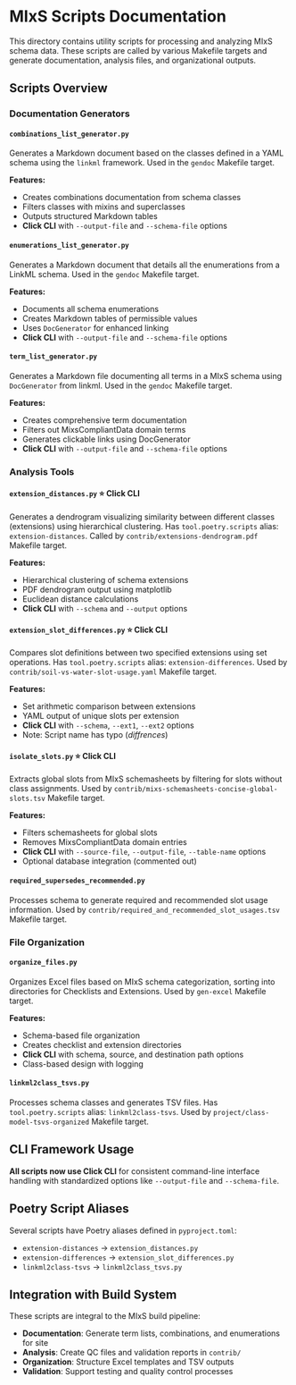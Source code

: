 # MIxS Scripts Documentation

This directory contains utility scripts for processing and analyzing MIxS schema data. These scripts are called by various Makefile targets and generate documentation, analysis files, and organizational outputs.

## Scripts Overview

### Documentation Generators

#### `combinations_list_generator.py`
Generates a Markdown document based on the classes defined in a YAML schema using the `linkml` framework. Used in the `gendoc` Makefile target. 

**Features:**
- Creates combinations documentation from schema classes
- Filters classes with mixins and superclasses
- Outputs structured Markdown tables
- **Click CLI** with `--output-file` and `--schema-file` options

#### `enumerations_list_generator.py` 
Generates a Markdown document that details all the enumerations from a LinkML schema. Used in the `gendoc` Makefile target.

**Features:**
- Documents all schema enumerations
- Creates Markdown tables of permissible values
- Uses `DocGenerator` for enhanced linking
- **Click CLI** with `--output-file` and `--schema-file` options

#### `term_list_generator.py`
Generates a Markdown file documenting all terms in a MIxS schema using `DocGenerator` from linkml. Used in the `gendoc` Makefile target.

**Features:**
- Creates comprehensive term documentation
- Filters out MixsCompliantData domain terms
- Generates clickable links using DocGenerator
- **Click CLI** with `--output-file` and `--schema-file` options

### Analysis Tools

#### `extension_distances.py` ⭐ Click CLI
Generates a dendrogram visualizing similarity between different classes (extensions) using hierarchical clustering. Has `tool.poetry.scripts` alias: `extension-distances`. Called by `contrib/extensions-dendrogram.pdf` Makefile target.

**Features:**
- Hierarchical clustering of schema extensions
- PDF dendrogram output using matplotlib
- Euclidean distance calculations
- **Click CLI** with `--schema` and `--output` options

#### `extension_slot_differences.py` ⭐ Click CLI  
Compares slot definitions between two specified extensions using set operations. Has `tool.poetry.scripts` alias: `extension-differences`. Used by `contrib/soil-vs-water-slot-usage.yaml` Makefile target.

**Features:**
- Set arithmetic comparison between extensions
- YAML output of unique slots per extension
- **Click CLI** with `--schema`, `--ext1`, `--ext2` options
- Note: Script name has typo (_diffrences_)

#### `isolate_slots.py` ⭐ Click CLI
Extracts global slots from MIxS schemasheets by filtering for slots without class assignments. Used by `contrib/mixs-schemasheets-concise-global-slots.tsv` Makefile target.

**Features:** 
- Filters schemasheets for global slots
- Removes MixsCompliantData domain entries
- **Click CLI** with `--source-file`, `--output-file`, `--table-name` options
- Optional database integration (commented out)

#### `required_supersedes_recommended.py`
Processes schema to generate required and recommended slot usage information. Used by `contrib/required_and_recommended_slot_usages.tsv` Makefile target.

### File Organization

#### `organize_files.py`
Organizes Excel files based on MIxS schema categorization, sorting into directories for Checklists and Extensions. Used by `gen-excel` Makefile target.

**Features:**
- Schema-based file organization 
- Creates checklist and extension directories
- **Click CLI** with schema, source, and destination path options
- Class-based design with logging

#### `linkml2class_tsvs.py`
Processes schema classes and generates TSV files. Has `tool.poetry.scripts` alias: `linkml2class-tsvs`. Used by `project/class-model-tsvs-organized` Makefile target.

## CLI Framework Usage

**All scripts now use Click CLI** for consistent command-line interface handling with standardized options like `--output-file` and `--schema-file`.

## Poetry Script Aliases

Several scripts have Poetry aliases defined in `pyproject.toml`:
- `extension-distances` → `extension_distances.py`
- `extension-differences` → `extension_slot_differences.py`
- `linkml2class-tsvs` → `linkml2class_tsvs.py`

## Integration with Build System

These scripts are integral to the MIxS build pipeline:
- **Documentation**: Generate term lists, combinations, and enumerations for site
- **Analysis**: Create QC files and validation reports in `contrib/`
- **Organization**: Structure Excel templates and TSV outputs
- **Validation**: Support testing and quality control processes